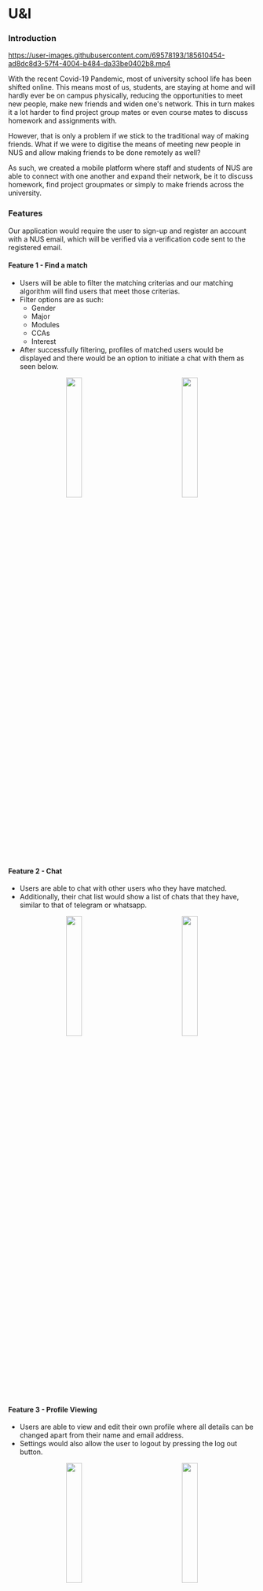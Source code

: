 # U&I

### Introduction
https://user-images.githubusercontent.com/69578193/185610454-ad8dc8d3-57f4-4004-b484-da33be0402b8.mp4

With the recent Covid-19 Pandemic, most of university school life has been shifted online. This means most of us, students, are staying at home and will hardly ever be on campus physically, reducing the opportunities to meet new people, make new friends and widen one's network. This in turn makes it a lot harder to find project group mates or even course mates to discuss homework and assignments with.

However, that is only a problem if we stick to the traditional way of making friends. What if we were to digitise the means of meeting new people in NUS and allow making friends to be done remotely as well?

As such, we created a mobile platform where staff and students of NUS are able to connect with one another and expand their network, be it to discuss homework, find project groupmates or simply to make friends across the university.

### Features 

Our application would require the user to sign-up and register an account with a NUS email, which will be verified via a verification code sent to the registered email. 

#### Feature 1 - Find a match
* Users will be able to filter the matching criterias and our matching algorithm will find users that meet those criterias.  
* Filter options are as such:
  * Gender
  * Major
  * Modules
  * CCAs
  * Interest
* After successfully filtering, profiles of matched users would be displayed and there would be an option to initiate a chat with them as seen below.

<p align="center" width="100%" >
<img width="25%" src="https://user-images.githubusercontent.com/69578193/185612917-230c22d3-f628-4845-9f8c-d3c6a60dba07.png" />
&nbsp;&nbsp;&nbsp;&nbsp;&nbsp;&nbsp;&nbsp;&nbsp;&nbsp;&nbsp;&nbsp;&nbsp;&nbsp;&nbsp;&nbsp;&nbsp;&nbsp;&nbsp;&nbsp;&nbsp;&nbsp;&nbsp;&nbsp;&nbsp;&nbsp;&nbsp;
<img width="25%" src="https://user-images.githubusercontent.com/69578193/185612324-c8ff3e95-95ec-4624-8724-f2eabd5dbf6f.png" />
</p>

#### Feature 2 - Chat
* Users are able to chat with other users who they have matched.   
* Additionally, their chat list would show a list of chats that they have, similar to that of telegram or whatsapp.

<p align="center" width="100%" >
<img width="25%" src="https://user-images.githubusercontent.com/69578193/185615349-62391116-0f19-423b-8509-ee23bbe40a15.png" />
&nbsp;&nbsp;&nbsp;&nbsp;&nbsp;&nbsp;&nbsp;&nbsp;&nbsp;&nbsp;&nbsp;&nbsp;&nbsp;&nbsp;&nbsp;&nbsp;&nbsp;&nbsp;&nbsp;&nbsp;&nbsp;&nbsp;&nbsp;&nbsp;&nbsp;&nbsp;
<img width="25%" src="https://user-images.githubusercontent.com/69578193/185615360-52ee85f4-3075-481c-8980-1dc879e819c2.png" />
</p>

#### Feature 3 - Profile Viewing
* Users are able to view and edit their own profile where all details can be changed apart from their name and email address.
* Settings would also allow the user to logout by pressing the log out button.

<p align="center" width="100%">
<img width="25%" src="https://user-images.githubusercontent.com/69578193/185615963-8bbd5544-cf37-475d-a904-7812d3cb9de4.png" />
&nbsp;&nbsp;&nbsp;&nbsp;&nbsp;&nbsp;&nbsp;&nbsp;&nbsp;&nbsp;&nbsp;&nbsp;&nbsp;&nbsp;&nbsp;&nbsp;&nbsp;&nbsp;&nbsp;&nbsp;&nbsp;&nbsp;&nbsp;&nbsp;&nbsp;&nbsp;
<img width="25%" src="https://user-images.githubusercontent.com/69578193/185616103-e1e2110b-d5e7-4c94-b676-823d06bc7f0b.png" />
</p>

